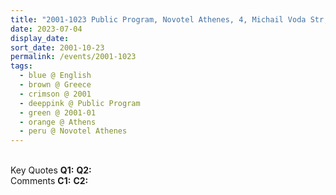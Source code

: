 ```yaml
---
title: "2001-1023 Public Program, Novotel Athenes, 4, Michail Voda Str, Athens, Greece"
date: 2023-07-04
display_date: 
sort_date: 2001-10-23
permalink: /events/2001-1023
tags:
  - blue @ English
  - brown @ Greece
  - crimson @ 2001
  - deeppink @ Public Program
  - green @ 2001-01
  - orange @ Athens
  - peru @ Novotel Athenes
---
```


<br>

<wave-list>
  <list-title color="DarkSeaGreen" width="55">Key Quotes</list-title>
  <list-item color="BlanchedAlmond" width="280"><b>Q1:</b> <i></i></list-item>
  <list-item color="Lavender" width="280"><b>Q2:</b> <i></i></list-item>
</wave-list>

<br>

<wave-list>
  <list-title color="DarkSeaGreen" width="55">Comments</list-title>
  <list-item color="BlanchedAlmond" width="280"><b>C1:</b> <i></i></list-item>
  <list-item color="Lavender" width="280"><b>C2:</b> <i></i></list-item>
</wave-list>